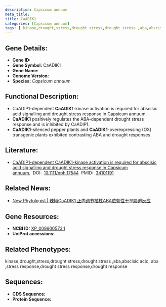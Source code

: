 ```yaml
---
description: Capsicum annuum
meta_title:
title: CaADIK1
categories: [Capsicum annuum]
tags: [ kinase,drought,stress,drought stress,drought stress ,aba,abscisic acid, aba ,stress response,drought stress response,drought response ]
---
```


## Gene Details:
- **Gene ID:**	[]()
- **Gene Symbol:** CaADIK1
- **Gene Name:** 
- **Genome Version:** []()
- **Species:** *Capsicum annuum*

## Functional Description:
   - CaADIP1-dependent **CaADIK1**-kinase activation is required for abscisic acid signalling and drought stress response in Capsicum annuum.
   - **CaADIK1** positively regulates the ABA-dependent drought stress response and is inhibited by CaADIP1.
   - **CaADIK1**-silenced pepper plants and **CaADIK1**-overexpressing (OX) transgenic plants exhibited contrasting ABA and drought responses.

## Literature:
   - [CaADIP1-dependent CaADIK1-kinase activation is required for abscisic acid signalling and drought stress response in Capsicum annuum.]( https://nph.onlinelibrary.wiley.com/doi/10.1111/nph.17544)&nbsp;&nbsp;DOI:&nbsp;&nbsp;[10.1111/nph.17544](https://nph.onlinelibrary.wiley.com/doi/10.1111/nph.17544)&nbsp;&nbsp;PMID:&nbsp;&nbsp;[34101191](https://pubmed.ncbi.nlm.nih.gov/34101191/)

## Related News:
   - [New Phytologist | 辣椒CaADIK1 正向调节植株ABA依赖性干旱胁迫反应](https://mp.weixin.qq.com/s?__biz=MzIyOTY2NDYyNQ==&mid=2247517126&idx=5&sn=fefaa6cb72de1a21cfde117c76f7652c&chksm=e8bdf1d8dfca78cef5cbf8a9e3236cc7acca2334fd85c3981076a63996aedbf10dea49deec64&scene=27#wechat_redirect)

## Gene Resources:
- **NCBI ID:** [XP_009600573.1](https://www.ncbi.nlm.nih.gov/gene/?term=XP_009600573.1)
- **UniProt accessions:** [](https://www.uniprot.org/uniprotkb//entry)

## Related Phenotypes:
kinase,drought,stress,drought stress,drought stress ,aba,abscisic acid, aba ,stress response,drought stress response,drought response

## Sequences:
- **CDS Sequence:**
- **Protein Sequence:**
